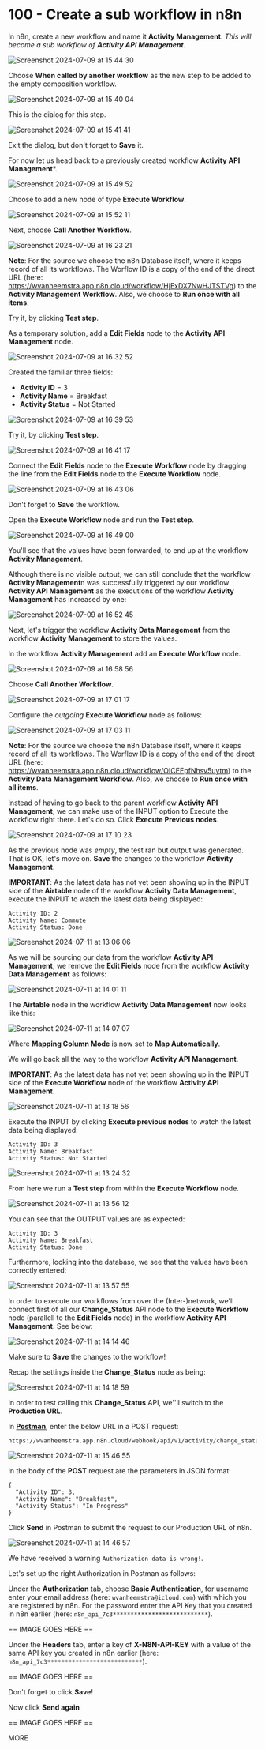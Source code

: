 # 100 - Create a sub workflow in n8n

In n8n, create a new workflow and name it **Activity Management**. *This will become a sub workflow of **Activity API Management**.*

![Screenshot 2024-07-09 at 15 44 30](https://github.com/vanHeemstraSystems/n8n-airtable/assets/1499433/2b42d94f-df1c-404c-b1b1-52e752b21e32)

Choose **When called by another workflow** as the new step to be added to the empty composition workflow.

![Screenshot 2024-07-09 at 15 40 04](https://github.com/vanHeemstraSystems/n8n-airtable/assets/1499433/15d7b868-000b-4587-82d3-12b3760a75c6)

This is the dialog for this step.

![Screenshot 2024-07-09 at 15 41 41](https://github.com/vanHeemstraSystems/n8n-airtable/assets/1499433/564a4993-539c-4d01-bc23-59281a27ec79)

Exit the dialog, but don't forget to **Save** it.

For now let us head back to a previously created workflow **Activity API Management***.

![Screenshot 2024-07-09 at 15 49 52](https://github.com/vanHeemstraSystems/n8n-airtable/assets/1499433/09fd3e1a-d05e-44f1-baaa-9155bdebb4ae)

Choose to add a new node of type **Execute Workflow**.

![Screenshot 2024-07-09 at 15 52 11](https://github.com/vanHeemstraSystems/n8n-airtable/assets/1499433/c17bab8c-0669-4916-bb4a-331f170ec17f)

Next, choose **Call Another Workflow**.

![Screenshot 2024-07-09 at 16 23 21](https://github.com/vanHeemstraSystems/n8n-airtable/assets/1499433/26fcbbca-93d6-4511-9aec-c4da32102c70)

**Note**: For the source we choose the n8n Database itself, where it keeps record of all its workflows. The Worflow ID is a copy of the end of the direct URL (here: https://wvanheemstra.app.n8n.cloud/workflow/HjExDX7NwHJTSTVg) to the **Activity Management Workflow**. Also, we choose to **Run once with all items**.

Try it, by clicking **Test step**.

As a temporary solution, add a **Edit Fields** node to the **Activity API Management** node. 

![Screenshot 2024-07-09 at 16 32 52](https://github.com/vanHeemstraSystems/n8n-airtable/assets/1499433/294c749a-d63c-4026-817f-c4e54c31a625)

Created the familiar three fields:

- **Activity ID** = 3
- **Activity Name** = Breakfast
- **Activity Status** = Not Started

![Screenshot 2024-07-09 at 16 39 53](https://github.com/vanHeemstraSystems/n8n-airtable/assets/1499433/08057786-5aed-4124-aa52-199b5748f552)

Try it, by clicking **Test step**.

![Screenshot 2024-07-09 at 16 41 17](https://github.com/vanHeemstraSystems/n8n-airtable/assets/1499433/107d2720-484c-4977-b958-13e057d13db4)

Connect the **Edit Fields** node to the **Execute Workflow** node by dragging the line from the **Edit Fields** node to the **Execute Workflow** node.

![Screenshot 2024-07-09 at 16 43 06](https://github.com/vanHeemstraSystems/n8n-airtable/assets/1499433/9d1ac35a-4c5e-443c-9a85-06c0687f0f57)

Don't forget to **Save** the workflow.

Open the **Execute Workflow** node and run the **Test step**.

![Screenshot 2024-07-09 at 16 49 00](https://github.com/vanHeemstraSystems/n8n-airtable/assets/1499433/142086f2-3984-4833-b18b-520f1ce80a1d)

You'll see that the values have been forwarded, to end up at the workflow **Activity Management**.

Although there is no visible output, we can still conclude that the workflow **Activity Management**n was successfully triggered by our workflow **Activity API Management** as the executions of the workflow **Activity Management** has increased by one:

![Screenshot 2024-07-09 at 16 52 45](https://github.com/vanHeemstraSystems/n8n-airtable/assets/1499433/b5d3da5b-6223-4ca0-b1da-d03c6e8db0bd)

Next, let's trigger the workflow **Activity Data Management** from the workflow **Activity Management** to store the values.

In the workflow **Activity Management** add an **Execute Workflow** node.

![Screenshot 2024-07-09 at 16 58 56](https://github.com/vanHeemstraSystems/n8n-airtable/assets/1499433/7cb5350a-c2ec-40d9-b6be-f75ab2882b39)

Choose **Call Another Workflow**.

![Screenshot 2024-07-09 at 17 01 17](https://github.com/vanHeemstraSystems/n8n-airtable/assets/1499433/4c61c1d3-899c-4014-be0b-71327e175ab4)

Configure the *outgoing* **Execute Workflow** node as follows:

![Screenshot 2024-07-09 at 17 03 11](https://github.com/vanHeemstraSystems/n8n-airtable/assets/1499433/a308032d-41ba-4627-94c7-0ae73057b4fb)

**Note**: For the source we choose the n8n Database itself, where it keeps record of all its workflows. The Worflow ID is a copy of the end of the direct URL (here: https://wvanheemstra.app.n8n.cloud/workflow/OICEEpfNhsv5uytm) to the **Activity Data Management Workflow**. Also, we choose to **Run once with all items**.

Instead of having to go back to the parent workflow **Activity API Management**, we can make use of the INPUT option to Execute the workflow right there. Let's do so. Click **Execute Previous nodes**.

![Screenshot 2024-07-09 at 17 10 23](https://github.com/vanHeemstraSystems/n8n-airtable/assets/1499433/17967d4d-b44d-4397-9e7c-8408092b944a)

As the previous node was *empty*, the test ran but output was generated. That is OK, let's move on. **Save** the changes to the workflow **Activity Management**.

**IMPORTANT**: As the latest data has not yet been showing up in the INPUT side of the **Airtable** node of the workflow **Activity Data Management**, execute the INPUT to watch the latest data being displayed:

```
Activity ID: 2
Activity Name: Commute
Activity Status: Done
```

![Screenshot 2024-07-11 at 13 06 06](https://github.com/vanHeemstraSystems/n8n-airtable/assets/1499433/8486466a-9fc5-49c4-85fb-feb3b4768484)

As we will be sourcing our data from the workflow **Activity API Management**, we remove the **Edit Fields** node from the workflow **Activity Data Management** as follows:

![Screenshot 2024-07-11 at 14 01 11](https://github.com/vanHeemstraSystems/n8n-airtable/assets/1499433/ca1914f4-6c8e-403d-84ec-5655844226fd)

The **Airtable** node in the workflow **Activity Data Management** now looks like this:

![Screenshot 2024-07-11 at 14 07 07](https://github.com/vanHeemstraSystems/n8n-airtable/assets/1499433/af4c27d0-f885-4676-b145-2969e26ef54c)

Where **Mapping Column Mode** is now set to **Map Automatically**.

We will go back all the way to the workflow **Activity API Management**. 

**IMPORTANT**: As the latest data has not yet been showing up in the INPUT side of the **Execute Workflow** node of the workflow **Activity API Management**.

![Screenshot 2024-07-11 at 13 18 56](https://github.com/vanHeemstraSystems/n8n-airtable/assets/1499433/b9437934-5710-47dd-a695-962ab47bd746)

Execute the INPUT by clicking **Execute previous nodes** to watch the latest data being displayed:

```
Activity ID: 3
Activity Name: Breakfast
Activity Status: Not Started
```

![Screenshot 2024-07-11 at 13 24 32](https://github.com/vanHeemstraSystems/n8n-airtable/assets/1499433/25d3b95b-5193-4a1a-83a0-efff2c1642a8)

From here we run a **Test step** from within the **Execute Workflow** node.

![Screenshot 2024-07-11 at 13 56 12](https://github.com/vanHeemstraSystems/n8n-airtable/assets/1499433/ef2f7349-d39d-45c3-9dcc-c073b14bfd3c)

You can see that the OUTPUT values are as expected:

```
Activity ID: 3
Activity Name: Breakfast
Activity Status: Done
```

Furthermore, looking into the database, we see that the values have been correctly entered:

![Screenshot 2024-07-11 at 13 57 55](https://github.com/vanHeemstraSystems/n8n-airtable/assets/1499433/44f9d9dd-e399-4920-a803-945dd95a49cd)

In order to execute our workflows from over the (Inter-)network, we'll connect first of all our **Change_Status** API node to the **Execute Workflow** node (parallell to the **Edit Fields** node) in the workflow **Activity API Management**. See below:

![Screenshot 2024-07-11 at 14 14 46](https://github.com/vanHeemstraSystems/n8n-airtable/assets/1499433/3ce65d5c-afb8-4892-80f3-28fa88b535ab)

Make sure to **Save** the changes to the workflow!

Recap the settings inside the **Change_Status** node as being:

![Screenshot 2024-07-11 at 14 18 59](https://github.com/vanHeemstraSystems/n8n-airtable/assets/1499433/8a8f93c2-e9b3-4fc9-9f1e-de4219270eb9)

In order to test calling this **Change_Status** API, we''ll switch to the **Production URL**.

In **[Postman](https://learning.postman.com/docs/getting-started/installation/installation-and-updates/)**, enter the below URL in a POST request:

```
https://wvanheemstra.app.n8n.cloud/webhook/api/v1/activity/change_status
```

![Screenshot 2024-07-11 at 15 46 55](https://github.com/vanHeemstraSystems/n8n-airtable/assets/1499433/1a57ec78-ec55-40c1-b91f-381d09dd6b4b)

In the body of the **POST** request are the parameters in JSON format:

```
{
  "Activity ID": 3,
  "Activity Name": "Breakfast",
  "Activity Status": "In Progress"
}
```

Click **Send** in Postman to submit the request to our Production URL of n8n.

![Screenshot 2024-07-11 at 14 46 57](https://github.com/vanHeemstraSystems/n8n-airtable/assets/1499433/d150ebee-c82a-462e-8444-8f71d2918028)

We have received a warning ```Authorization data is wrong!```.

Let's set up the right Authorization in Postman as follows:

Under the **Authorization** tab, choose **Basic Authentication**, for username enter your email address (here: ```wvanheemstra@icloud.com```) with which you are registered by n8n. For the password enter the API Key that you created in n8n earlier (here: ```n8n_api_7c3***************************```).

== IMAGE GOES HERE ==

Under the **Headers** tab, enter a key of **X-N8N-API-KEY** with a value of the same API key you created in n8n earlier (here: ```n8n_api_7c3***************************```).

== IMAGE GOES HERE ==

Don't forget to click **Save**!

Now click **Send again**






== IMAGE GOES HERE ==  

MORE
